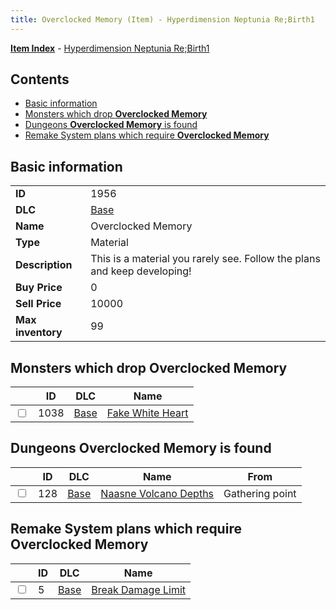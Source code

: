 ```yaml
---
title: Overclocked Memory (Item) - Hyperdimension Neptunia Re;Birth1
---
```


[**Item Index**](/neptunia/rb1/item/index.html) - [Hyperdimension Neptunia Re;Birth1](/neptunia/rb1)

## Contents

- [Basic information](#basic-information)
- [Monsters which drop **Overclocked Memory**](#monsters-which-drop-overclocked-memory)
- [Dungeons **Overclocked Memory** is found](#dungeons-overclocked-memory-is-found)
- [Remake System plans which require **Overclocked Memory**](#remake-system-plans-which-require-overclocked-memory)

## Basic information

|   |   |
| -- | -- |
| **ID** | 1956 |
| **DLC** | [Base](/neptunia/rb1/dlc/1-base.html) |
| **Name** | Overclocked Memory |
| **Type** | Material |
| **Description** | This is a material you rarely see. Follow the plans and keep developing! |
| **Buy Price** | 0 |
| **Sell Price** | 10000 |
| **Max inventory** | 99 |


## Monsters which drop **Overclocked Memory**

|    | ID | DLC | Name |
| -- | -- | --- | ---- |
| <input type="checkbox" id="rb1-monster-1-1038" class="trackbox" /> | 1038 | [Base](/neptunia/rb1/dlc/1-base.html) | [Fake White Heart](/neptunia/rb1/monster/1-1038-fake-white-heart.html) |


## Dungeons **Overclocked Memory** is found

|    | ID | DLC | Name | From |
| -- | -- | --- | ---- | ---- |
| <input type="checkbox" id="rb1-dungeon-1-128" class="trackbox" /> | 128 | [Base](/neptunia/rb1/dlc/1-base.html) | [Naasne Volcano Depths](/neptunia/rb1/dungeon/1-128-naasne-volcano-depths.html) | Gathering point |


## Remake System plans which require **Overclocked Memory**

|    | ID | DLC | Name |
| -- | -- | --- | ---- |
| <input type="checkbox" id="rb1-quest-1-5" class="trackbox" /> | 5 | [Base](/neptunia/rb1/dlc/1-base.html) | [Break Damage Limit](/neptunia/rb1/quest/1-5-break-damage-limit.html) |
